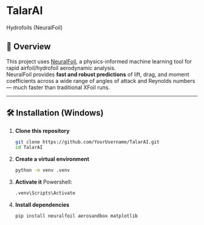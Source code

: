 # TalarAI
Hydrofoils (NeuralFoil)

## 📌 Overview
This project uses [NeuralFoil](https://github.com/peterdsharpe/NeuralFoil), a physics-informed machine learning tool for rapid airfoil/hydrofoil aerodynamic analysis.  
NeuralFoil provides **fast and robust predictions** of lift, drag, and moment coefficients across a wide range of angles of attack and Reynolds numbers — much faster than traditional XFoil runs.

---

## 🛠 Installation (Windows)

1. **Clone this repository**
   ```bash
   git clone https://github.com/YourUsername/TalarAI.git
   cd TalarAI

2. **Create a virtual environment**
   ```bash
   python -m venv .venv

3. **Activate it**
  Powershell:
   ```bash
   .venv\Scripts\Activate

4. **Install dependencies**
   ```bash
   pip install neuralfoil aerosandbox matplotlib
